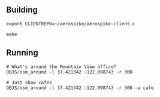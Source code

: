 
Building
----------------------------------------------------------------

    export CLIENTREPO=~/aerospike/aerospike-client-c

    make
    

Running
----------------------------------------------------------------

    # What's around the Mountain View office?
    OBJS/osm_around -l 37.421342 -122.098743 -r 300

    # Just show cafes
    OBJS/osm_around -l 37.421342 -122.098743 -r 300 -a cafe
